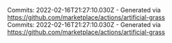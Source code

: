 Commits: 2022-02-16T21:27:10.030Z - Generated via https://github.com/marketplace/actions/artificial-grass
<br>
Commits: 2022-02-16T21:27:10.030Z - Generated via https://github.com/marketplace/actions/artificial-grass
<br>
